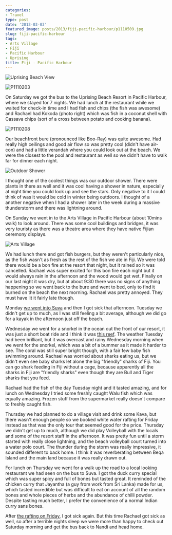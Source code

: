 ```yaml
---
categories:
- Travel
type: post
date: '2013-03-03'
featured_image: posts/2013/fiji-pacific-harbour/p1110509.jpg
slug: fiji-pacific-harbour
tags:
- Arts Village
- Fiji
- Pacific Harbour
- Uprising
title: Fiji - Pacific Harbour
---
```


![Uprising Beach View](p1110509.jpg)

![P1110203](p1110203.jpg)

On Saturday we got the bus to the Uprising Beach Resort in Pacific Harbour, where we stayed for 7 nights. We had lunch at the restaurant while we waited for check-in time and I had fish and chips (the fish was awesome) and Rachael had Kokoda (photo right) which was fish in a coconut shell with Cassava chips (sort of a cross between potato and cooking banana).

![P1110208](p1110208.jpg)

Our beachfront bure (pronounced like Boo-Ray) was quite awesome. Had really high ceilings and good air flow so was pretty cool (didn't have air-con) and had a little verandah where you could look out at the beach. We were the closest to the pool and restaurant as well so we didn't have to walk far for dinner each night.

![Outdoor Shower](p1110244.jpg)

I thought one of the coolest things was our outdoor shower. There were plants in there as well and it was cool having a shower in nature, especially at night time you could look up and see the stars. Only negative to it I could think of was it would be cold in winter being outdoors. I thought of a another negative when I had a shower later in the week during a massive thunderstorm and there was lightning around.

On Sunday we went in to the Arts Village in Pacific Harbour (about 10mins walk) to look around. There was some cool buildings and bridges, it was very touristy as there was a theatre area where they have native Fijian ceremony displays.

![Arts Village](p1110231.jpg)

We had lunch there and got fish burgers, but they weren't particularly nice, as the fish wasn't as fresh as the rest of the fish we ate in Fiji. We were told there would be a bon fire at the resort that night, but it rained so it was cancelled. Rachael was super excited for this bon fire each night but it would always rain in the afternoon and the wood would get wet. Finally on our last night it was dry, but at about 9:30 there was no signs of anything happening so we went back to the bure and went to bed, only to find it burned on the beach the next morning. Rachael was pretty annoyed. They must have lit it fairly late though.

Monday [we went into Suva](fiji-suva) and then I got sick that afternoon. Tuesday we didn't get up to much, as I was still feeling a bit average, although we did go for a kayak in the afternoon just off the beach.

Wednesday we went for a snorkel in the ocean out the front of our resort, it was just a short boat ride and I think it was [this reef](http://goo.gl/maps/5UPlc). The weather Tuesday had been brilliant, but it was overcast and rainy Wednesday morning when we went for the snorkel, which was a bit of a bummer as it made it harder to see. The coral was still super bright though, with a fair few baby fish swimming around. Rachael was worried about sharks eating us, but we didn't even see baby sharks let alone the big "friendly" sharks of Fiji. You can go shark feeding in Fiji without a cage, because apparently all the sharks in Fiji are "friendly sharks" even though they are Bull and Tiger sharks that you feed.

Rachael had the fish of the day Tuesday night and it tasted amazing, and for lunch on Wednesday I tried some freshly caught Walu fish which was equally amazing. Frozen stuff from the supermarket really doesn't compare to freshly caught fish.

Thursday we had planned to do a village visit and drink some Kava, but there wasn't enough people so we booked white water rafting for Friday instead as that was the only tour that seemed good for the price. Thursday we didn't get up to much, although we did play Volleyball with the locals and some of the resort staff in the afternoon. It was pretty fun until a storm started with really close lightning, and the beach volleyball court turned into a water polo court. The thunder during the storm was really impressive, it sounded different to back home. I think it was reverberating between Beqa Island and the main land because it was really drawn out.

For lunch on Thursday we went for a walk up the road to a local looking restaurant we had seen on the bus to Suva. I got the duck curry special which was super spicy and full of bones but tasted great. It reminded of the chicken curry that Jayantha (a guy from work from Sri Lanka) made for us, which tasted incredible but was difficult to eat on account of all the random bones and whole pieces of herbs and the abundance of chilli powder. Despite tasting much better, I prefer the convenience of a normal Indian curry sans bones.

After [the rafting on Friday](fiji-rafting-upper-navua-river), I got sick again. But this time Rachael got sick as well, so after a terrible nights sleep we were more than happy to check out Saturday morning and get the bus back to Nandi and head home.